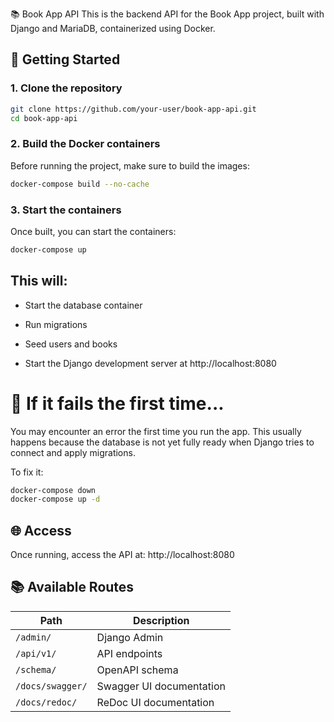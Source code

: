 📚 Book App API
This is the backend API for the Book App project, built with Django and MariaDB, containerized using Docker.

## 🚀 Getting Started

### 1. Clone the repository

```bash
git clone https://github.com/your-user/book-app-api.git
cd book-app-api
````


### 2. Build the Docker containers
Before running the project, make sure to build the images:
```bash
docker-compose build --no-cache
````


### 3. Start the containers
Once built, you can start the containers:
```bash
docker-compose up
````

## This will:

- Start the database container

- Run migrations

- Seed users and books

- Start the Django development server at http://localhost:8080


# 🔄 If it fails the first time...

You may encounter an error the first time you run the app. This usually happens because the database is not yet fully ready when Django tries to connect and apply migrations.

To fix it:
```bash
docker-compose down
docker-compose up -d
````

## 🌐 Access
Once running, access the API at:
http://localhost:8080

## 📚 Available Routes

| Path             | Description                |
|------------------|----------------------------|
| `/admin/`        | Django Admin               |
| `/api/v1/`       | API endpoints              |
| `/schema/`       | OpenAPI schema     |
| `/docs/swagger/` | Swagger UI documentation   |
| `/docs/redoc/`   | ReDoc UI documentation     |
